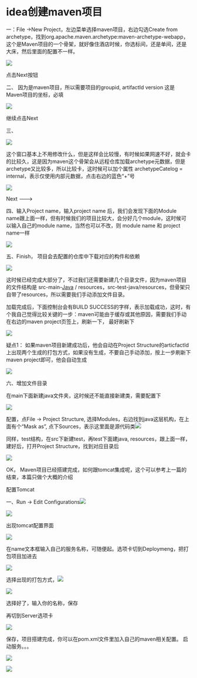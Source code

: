 # idea创建maven项目

一：File -&gt;New Project，左边菜单选择maven项目，右边勾选Create from archetype，找到org.apache.maven.archetype:maven-archetype-webapp，这个是Maven项目的一个骨架，就好像住酒店时候，你选标间，还是单间，还是大床，然后里面的配置不一样。

![](https://img-blog.csdn.net/20150920223917733?watermark/2/text/aHR0cDovL2Jsb2cuY3Nkbi5uZXQv/font/5a6L5L2T/fontsize/400/fill/I0JBQkFCMA==/dissolve/70/gravity/Center)

 点击Next按钮

二、 因为是maven项目，所以需要项目的groupid, artifactId version 这是Maven项目的坐标，必填

![](https://img-blog.csdn.net/20150920224122264?watermark/2/text/aHR0cDovL2Jsb2cuY3Nkbi5uZXQv/font/5a6L5L2T/fontsize/400/fill/I0JBQkFCMA==/dissolve/70/gravity/Center)

 继续点击Next

三、

![](https://img-blog.csdn.net/20150920224215942?watermark/2/text/aHR0cDovL2Jsb2cuY3Nkbi5uZXQv/font/5a6L5L2T/fontsize/400/fill/I0JBQkFCMA==/dissolve/70/gravity/Center)

   这个窗口基本上不用修改什么，但是这样会比较慢，有时候如果网速不好，就会卡的比较久，这是因为maven这个骨架会从远程仓库加载archetype元数据，但是archetype又比较多，所以比较卡，这时候可以加个属性 archetypeCatelog = internal，表示仅使用内部元数据，点击右边的蓝色“+”号

![](https://img-blog.csdn.net/20150920224628458?watermark/2/text/aHR0cDovL2Jsb2cuY3Nkbi5uZXQv/font/5a6L5L2T/fontsize/400/fill/I0JBQkFCMA==/dissolve/70/gravity/Center)

  Next ---&gt;

四、输入Project name，输入project name 后，我们会发现下面的Module name跟上面一样，但有时候我们的项目比较大，会分好几个module，这时候可以输入自己的module name，当然也可以不改，则 module name 和 project name一样

![](https://img-blog.csdn.net/20150920225011546?watermark/2/text/aHR0cDovL2Jsb2cuY3Nkbi5uZXQv/font/5a6L5L2T/fontsize/400/fill/I0JBQkFCMA==/dissolve/70/gravity/Center)

五、Finish， 项目会去配置的仓库中下载对应的构件和依赖

![](https://img-blog.csdn.net/20150920225149152?watermark/2/text/aHR0cDovL2Jsb2cuY3Nkbi5uZXQv/font/5a6L5L2T/fontsize/400/fill/I0JBQkFCMA==/dissolve/70/gravity/Center)

  这时候已经完成大部分了，不过我们还需要新建几个目录文件，因为maven项目的文件结构是 src-main-[Java](http://lib.csdn.net/base/javase) / resources，src-test-java/resources，但骨架只自带了resources，所以需要我们手动添加文件目录。

加载完成后，下面控制台会有BUILD SUCCESS的字样，表示加载成功，这时，有个我自己觉得比较关键的一步：maven可能由于缓存或其他原因，需要我们手动在右边的maven project页签上，刷新一下， 最好刷新下 

![](https://img-blog.csdn.net/20150921103139837?watermark/2/text/aHR0cDovL2Jsb2cuY3Nkbi5uZXQv/font/5a6L5L2T/fontsize/400/fill/I0JBQkFCMA==/dissolve/70/gravity/Center)

 疑点1： 如果maven项目新建成功后，他会自动在Project Structure的articfactId上出现两个生成的打包方式，如果没有生成，不要自己手动添加，按上一步刷新下maven project即可，他会自动生成

![](https://img-blog.csdn.net/20150921103415704?watermark/2/text/aHR0cDovL2Jsb2cuY3Nkbi5uZXQv/font/5a6L5L2T/fontsize/400/fill/I0JBQkFCMA==/dissolve/70/gravity/Center)

六、增加文件目录

 在main下面新建java文件夹，这时候还不能直接新建类，需要配置下

![](https://img-blog.csdn.net/20150920225503487?watermark/2/text/aHR0cDovL2Jsb2cuY3Nkbi5uZXQv/font/5a6L5L2T/fontsize/400/fill/I0JBQkFCMA==/dissolve/70/gravity/Center)

配置，点File -&gt; Project  Structure, 选择Modules，右边找到java这层机构，在上面有个“Mask as”, 点下Sources，表示这里面是源代码类![](https://img-blog.csdn.net/20150920225631587?watermark/2/text/aHR0cDovL2Jsb2cuY3Nkbi5uZXQv/font/5a6L5L2T/fontsize/400/fill/I0JBQkFCMA==/dissolve/70/gravity/Center)

同样，test结构，在src下新建test，再test下面建java, resources，跟上面一样，建好后，打开Project Structure，找到对应目录后

![](https://img-blog.csdn.net/20150920230105899?watermark/2/text/aHR0cDovL2Jsb2cuY3Nkbi5uZXQv/font/5a6L5L2T/fontsize/400/fill/I0JBQkFCMA==/dissolve/70/gravity/Center)

 OK， Maven项目已经搭建完成，如何跟tomcat集成呢，这个可以参考上一篇的结束，本篇只做个大概的介绍

配置Tomcat

一、Run -&gt; Edit Configurations![](https://img-blog.csdn.net/20150920230249391?watermark/2/text/aHR0cDovL2Jsb2cuY3Nkbi5uZXQv/font/5a6L5L2T/fontsize/400/fill/I0JBQkFCMA==/dissolve/70/gravity/Center)

![](https://img-blog.csdn.net/20150920230338741?watermark/2/text/aHR0cDovL2Jsb2cuY3Nkbi5uZXQv/font/5a6L5L2T/fontsize/400/fill/I0JBQkFCMA==/dissolve/70/gravity/Center)

出现tomcat配置界面

![](https://img-blog.csdn.net/20150921103735509?watermark/2/text/aHR0cDovL2Jsb2cuY3Nkbi5uZXQv/font/5a6L5L2T/fontsize/400/fill/I0JBQkFCMA==/dissolve/70/gravity/Center)

在name文本框输入自己的服务名称，可随便起。选项卡切到Deploymeng，把打包项目加进去

![](https://img-blog.csdn.net/20150921103918507?watermark/2/text/aHR0cDovL2Jsb2cuY3Nkbi5uZXQv/font/5a6L5L2T/fontsize/400/fill/I0JBQkFCMA==/dissolve/70/gravity/Center)

选择出现的打包方式，![](https://img-blog.csdn.net/20150921104000108?watermark/2/text/aHR0cDovL2Jsb2cuY3Nkbi5uZXQv/font/5a6L5L2T/fontsize/400/fill/I0JBQkFCMA==/dissolve/70/gravity/Center)

![](https://img-blog.csdn.net/20150921104033476?watermark/2/text/aHR0cDovL2Jsb2cuY3Nkbi5uZXQv/font/5a6L5L2T/fontsize/400/fill/I0JBQkFCMA==/dissolve/70/gravity/Center)

选择好了，输入你的名称，保存

再切到Server选项卡

![](https://img-blog.csdn.net/20150921104157404?watermark/2/text/aHR0cDovL2Jsb2cuY3Nkbi5uZXQv/font/5a6L5L2T/fontsize/400/fill/I0JBQkFCMA==/dissolve/70/gravity/Center)

保存，项目搭建完成，你可以在pom.xml文件里加入自己的maven相关配置。 启动服务。。。

![](https://img-blog.csdn.net/20150921104321639?watermark/2/text/aHR0cDovL2Jsb2cuY3Nkbi5uZXQv/font/5a6L5L2T/fontsize/400/fill/I0JBQkFCMA==/dissolve/70/gravity/Center)

![](https://img-blog.csdn.net/20150921104334314?watermark/2/text/aHR0cDovL2Jsb2cuY3Nkbi5uZXQv/font/5a6L5L2T/fontsize/400/fill/I0JBQkFCMA==/dissolve/70/gravity/Center)

